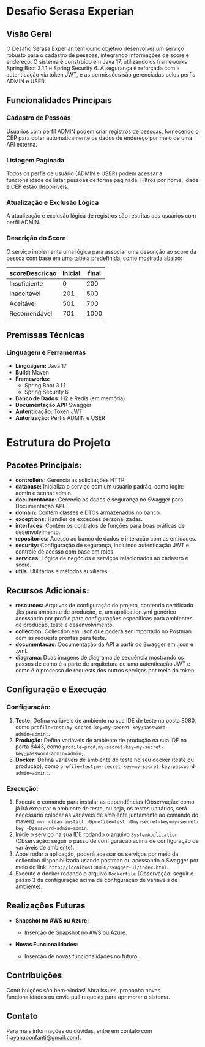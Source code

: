 # Desafio Serasa Experian

## Visão Geral

O Desafio Serasa Experian tem como objetivo desenvolver um serviço robusto para o cadastro de pessoas, integrando informações de score e endereço. O sistema é construído em Java 17, utilizando os frameworks Spring Boot 3.1.1 e Spring Security 6. A segurança é reforçada com a autenticação via token JWT, e as permissões são gerenciadas pelos perfis ADMIN e USER.

## Funcionalidades Principais

### Cadastro de Pessoas

Usuários com perfil ADMIN podem criar registros de pessoas, fornecendo o CEP para obter automaticamente os dados de endereço por meio de uma API externa.

### Listagem Paginada

Todos os perfis de usuário (ADMIN e USER) podem acessar a funcionalidade de listar pessoas de forma paginada. Filtros por nome, idade e CEP estão disponíveis.

### Atualização e Exclusão Lógica

A atualização e exclusão lógica de registros são restritas aos usuários com perfil ADMIN.

### Descrição do Score

O serviço implementa uma lógica para associar uma descrição ao score da pessoa com base em uma tabela predefinida, como mostrada abaixo:

| scoreDescricao  | inicial | final | 
| --------------- | ------- | ----- |
| Insuficiente    | 0       | 200   |
| Inaceitável     | 201     | 500   |
| Aceitável       | 501     | 700   |
| Recomendável    | 701     | 1000  |

## Premissas Técnicas

### Linguagem e Ferramentas

- **Linguagem:** Java 17
- **Build:** Maven
- **Frameworks:**
    - Spring Boot 3.1.1
    - Spring Security 6
- **Banco de Dados:** H2 e Redis (em memória)
- **Documentação API:** Swagger
- **Autenticação:** Token JWT
- **Autorização:** Perfis ADMIN e USER

# Estrutura do Projeto

## Pacotes Principais:

- **controllers:** Gerencia as solicitações HTTP.
- **database:** Inicializa o serviço com um usuário padrão, como login: admin e senha: admin.
- **documentacao:** Gerencia os dados e segurança no Swagger para Documentação API.
- **domain:** Contém classes e DTOs armazenados no banco.
- **exceptions:** Handler de exceções personalizadas.
- **interfaces:** Contém os contratos de funções para boas práticas de desenvolvimento.
- **repositories:** Acesso ao banco de dados e interação com as entidades.
- **security:** Configuração de segurança, incluindo autenticação JWT e controle de acesso com base em roles.
- **services:** Lógica de negócios e serviços relacionados ao cadastro e score.
- **utils:** Utilitários e métodos auxiliares.

## Recursos Adicionais:

- **resources:** Arquivos de configuração do projeto, contendo certificado .jks para ambiente de produção, e, um application.yml genérico acessando por profile para configurações específicas para ambientes de produção, teste e desenvolvimento.
- **collection:** Collection em .json que poderá ser importado no Postman com as requests prontas para teste.
- **documentacao:** Documentação da API a partir do Swagger em .json e .yml.
- **diagrama:** Duas imagens de diagrama de sequência mostrando os passos de como é a parte de arquitetura de uma autenticação JWT e como é o processo de requests dos outros serviços por meio do token.

## Configuração e Execução

### Configuração:

1. **Teste:** Defina variáveis de ambiente na sua IDE de teste na posta 8080, como `profile=test;my-secret-key=my-secret-key;password-admin=admin;`.
2. **Produção:** Defina variáveis de ambiente de produção na sua IDE na porta 8443, como `profile=prod;my-secret-key=my-secret-key;password-admin=admin;`.
3. **Docker:** Defina variáveis de ambiente de teste no seu docker (teste ou produção), como `profile=test;my-secret-key=my-secret-key;password-admin=admin;`.

### Execução:

1. Execute o comando para instalar as dependências (Observação: como já irá executar o ambiente de teste, ou seja, os testes unitários, será necessário colocar as variáveis de ambiente juntamente ao comando do maven): `mvn clean install -Dprofile=test -Dmy-secret-key=my-secret-key -Dpassword-admin=admin`.
2. Inicie o serviço na sua IDE rodando o arquivo `SystemApplication` (Observação: seguir o passo de configuração acima de configuração de variáveis de ambiente).
3. Após rodar a aplicação, poderá acessar os serviços por meio da collection disponibilizada usando postman ou acessando o Swagger por meio do link: `http://localhost:8080/swagger-ui/index.html`.
4. Execute o docker rodando o arquivo `Dockerfile` (Observação: seguir o passo 3 da configuração acima de configuração de variáveis de ambiente).

## Realizações Futuras

- **Snapshot no AWS ou Azure:**
    - Inserção de Snapshot no AWS ou Azure.

- **Novas Funcionalidades:**
    - Inserção de novas funcionalidades no futuro.

## Contribuições

Contribuições são bem-vindas! Abra issues, proponha novas funcionalidades ou envie pull requests para aprimorar o sistema.

## Contato

Para mais informações ou dúvidas, entre em contato com [rayanabonfanti@gmail.com].
